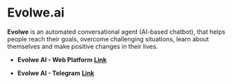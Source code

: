 # Evolwe.ai
**Evolwe** is an automated conversational agent (AI-based chatbot), that helps people reach their goals, overcome challenging situations, learn about themselves and make positive changes in their lives.

* **Evolwe AI - Web Platform**
[**Link**](https://t.me/NovaAI_bot)

* **Evolwe AI - Telegram**
[**Link**](http://yc2.evolwe.ai/chat)
